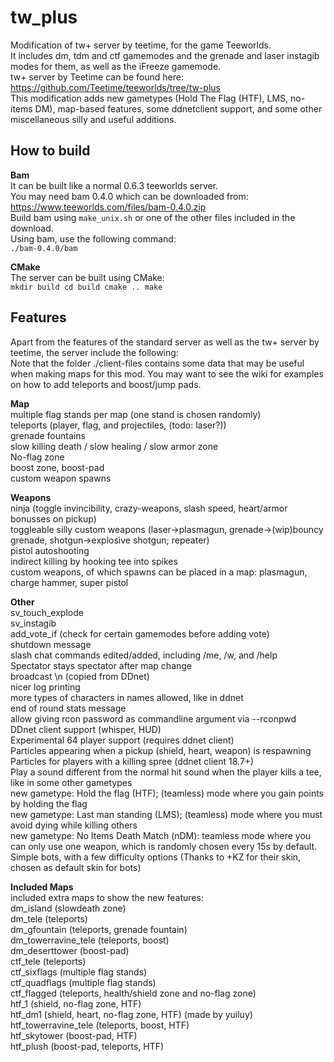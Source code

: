 # tw_plus
Modification of tw+ server by teetime, for the game Teeworlds.  
It includes dm, tdm and ctf gamemodes and the grenade and laser instagib modes for them, as well as the iFreeze gamemode.  
tw+ server by Teetime can be found here: https://github.com/Teetime/teeworlds/tree/tw-plus  
This modification adds new gametypes (Hold The Flag (HTF), LMS, no-items DM), map-based features, some ddnetclient support, and some other miscellaneous silly and useful additions.  

## How to build
**Bam**  
It can be built like a normal 0.6.3 teeworlds server.  
You may need bam 0.4.0 which can be downloaded from: https://www.teeworlds.com/files/bam-0.4.0.zip  
Build bam using <code>make_unix.sh</code> or one of the other files included in the download.  
Using bam, use the following command:  
<code>./bam-0.4.0/bam</code>  

**CMake**  
The server can be built using CMake:  
<code>mkdir build
cd build
cmake ..
make</code>  

## Features
Apart from the features of the standard server as well as the tw+ server by teetime, the server include the following:  
Note that the folder ./client-files contains some data that may be useful when making maps for this mod. You may want to see the wiki for examples on how to add teleports and boost/jump pads.  

**Map**  
multiple flag stands per map (one stand is chosen randomly)  
teleports (player, flag, and projectiles, (todo: laser?))  
grenade fountains  
slow killing death / slow healing / slow armor zone  
No-flag zone  
boost zone, boost-pad  
custom weapon spawns  

**Weapons**  
ninja (toggle invincibility, crazy-weapons, slash speed, heart/armor bonusses on pickup)  
toggleable silly custom weapons (laser->plasmagun, grenade->(wip)bouncy grenade, shotgun->explosive shotgun; repeater)  
pistol autoshooting  
indirect killing by hooking tee into spikes  
custom weapons, of which spawns can be placed in a map: plasmagun, charge hammer, super pistol  

**Other**  
sv_touch_explode  
sv_instagib  
add_vote_if (check for certain gamemodes before adding vote)  
shutdown message  
slash chat commands edited/added, including /me, /w, and /help  
Spectator stays spectator after map change  
broadcast \n (copied from DDnet)  
nicer log printing  
more types of characters in names allowed, like in ddnet  
end of round stats message  
allow giving rcon password as commandline argument via --rconpwd  
DDnet client support (whisper, HUD)  
Experimental 64 player support (requires ddnet client)  
Particles appearing when a pickup (shield, heart, weapon) is respawning  
Particles for players with a killing spree (ddnet client 18.7+)  
Play a sound different from the normal hit sound when the player kills a tee, like in some other gametypes  
new gametype: Hold the flag (HTF); (teamless) mode where you gain points by holding the flag  
new gametype: Last man standing (LMS); (teamless) mode where you must avoid dying while killing others  
new gametype: No Items Death Match (nDM): teamless mode where you can only use one weapon, which is randomly chosen every 15s by default.  
Simple bots, with a few difficulty options (Thanks to +KZ for their skin, chosen as default skin for bots)  

**Included Maps**  
included extra maps to show the new features:  
dm_island (slowdeath zone)  
dm_tele (teleports)  
dm_gfountain (teleports, grenade fountain)  
dm_towerravine_tele (teleports, boost)  
dm_deserttower (boost-pad)  
ctf_tele (teleports)  
ctf_sixflags (multiple flag stands)  
ctf_quadflags (multiple flag stands)  
ctf_flagged (teleports, health/shield zone and no-flag zone)  
htf_1 (shield, no-flag zone, HTF)  
htf_dm1 (shield, heart, no-flag zone, HTF) (made by yuiluy)  
htf_towerravine_tele (teleports, boost, HTF)  
htf_skytower (boost-pad, HTF)  
htf_plush (boost-pad, teleports, HTF)  